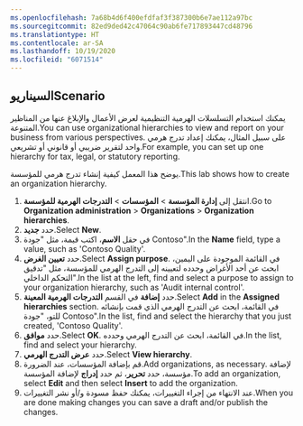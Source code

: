 ```yaml
---
ms.openlocfilehash: 7a68b4d6f400efdfaf3f387300b6e7ae112a97bc
ms.sourcegitcommit: 82ed9ded42c47064c90ab6fe717893447cd48796
ms.translationtype: HT
ms.contentlocale: ar-SA
ms.lasthandoff: 10/19/2020
ms.locfileid: "6071514"
---
```

## <a name="scenario"></a><span data-ttu-id="2d224-101">السيناريو</span><span class="sxs-lookup"><span data-stu-id="2d224-101">Scenario</span></span>
<span data-ttu-id="2d224-102">يمكنك استخدام التسلسلات الهرمية التنظيمية لعرض الأعمال والإبلاغ عنها من المناظير المتنوعة.</span><span class="sxs-lookup"><span data-stu-id="2d224-102">You can use organizational hierarchies to view and report on your business from various perspectives.</span></span> <span data-ttu-id="2d224-103">على سبيل المثال، يمكنك إعداد تدرج هرمي واحد لتقرير ضريبي أو قانوني أو تشريعي.</span><span class="sxs-lookup"><span data-stu-id="2d224-103">For example, you can set up one hierarchy for tax, legal, or statutory reporting.</span></span>
 
<span data-ttu-id="2d224-104">يوضح هذا المعمل كيفية إنشاء تدرج هرمي للمؤسسة.</span><span class="sxs-lookup"><span data-stu-id="2d224-104">This lab shows how to create an organization hierarchy.</span></span>

1.  <span data-ttu-id="2d224-105">انتقل إلى **إدارة المؤسسة** > **المؤسسات** > **التدرجات الهرمية للمؤسسة**.</span><span class="sxs-lookup"><span data-stu-id="2d224-105">Go to **Organization administration** > **Organizations** > **Organization hierarchies**.</span></span>
2.  <span data-ttu-id="2d224-106">حدد **جديد‎**.</span><span class="sxs-lookup"><span data-stu-id="2d224-106">Select **New**.</span></span>
3.  <span data-ttu-id="2d224-107">في حقل **الاسم**، اكتب قيمة، مثل "جودة Contoso".</span><span class="sxs-lookup"><span data-stu-id="2d224-107">In the **Name** field, type a value, such as 'Contoso Quality'.</span></span>
4.  <span data-ttu-id="2d224-108">حدد **تعيين الغرض**.</span><span class="sxs-lookup"><span data-stu-id="2d224-108">Select **Assign purpose**.</span></span> <span data-ttu-id="2d224-109">في القائمة الموجودة على اليمين، ابحث عن أحد الأغراض وحدده لتعيينه إلى التدرج الهرمي للمؤسسة، مثل "تدقيق التحكم الداخلي".</span><span class="sxs-lookup"><span data-stu-id="2d224-109">In the list at the left, find and select a purpose to assign to your organization hierarchy, such as 'Audit internal control'.</span></span>
5.  <span data-ttu-id="2d224-110">حدد **إضافة** في القسم **التدرجات الهرمية المعينة**.</span><span class="sxs-lookup"><span data-stu-id="2d224-110">Select **Add** in the **Assigned hierarchies** section.</span></span> <span data-ttu-id="2d224-111">في القائمة، ابحث عن التدرج الهرمي الذي قمت بإنشائه للتو، "جودة Contoso".</span><span class="sxs-lookup"><span data-stu-id="2d224-111">In the list, find and select the hierarchy that you just created, 'Contoso Quality'.</span></span>
6.  <span data-ttu-id="2d224-112">حدد **موافق**.</span><span class="sxs-lookup"><span data-stu-id="2d224-112">Select **OK**.</span></span> <span data-ttu-id="2d224-113">في القائمة، ابحث عن التدرج الهرمي وحدده.</span><span class="sxs-lookup"><span data-stu-id="2d224-113">In the list, find and select your hierarchy.</span></span>
7.  <span data-ttu-id="2d224-114">حدد **عرض التدرج الهرمي**.</span><span class="sxs-lookup"><span data-stu-id="2d224-114">Select **View hierarchy**.</span></span>
8.  <span data-ttu-id="2d224-115">قم بإضافة المؤسسات، عند الضرورة.</span><span class="sxs-lookup"><span data-stu-id="2d224-115">Add organizations, as necessary.</span></span> <span data-ttu-id="2d224-116">لإضافة مؤسسة، حدد **تحرير**، ثم حدد **إدراج** لإضافة المؤسسة.</span><span class="sxs-lookup"><span data-stu-id="2d224-116">To add an organization, select **Edit** and then select **Insert** to add the organization.</span></span> 
9.  <span data-ttu-id="2d224-117">عند الانتهاء من إجراء التغييرات، يمكنك حفظ مسودة و/أو نشر التغييرات.</span><span class="sxs-lookup"><span data-stu-id="2d224-117">When you are done making changes you can save a draft and/or publish the changes.</span></span>

